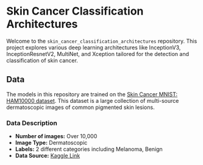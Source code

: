 # Skin Cancer Classification Architectures

Welcome to the `skin_cancer_classification_architectures` repository. This project explores various deep learning architectures like InceptionV3, InceptionResnetV2, MultiNet, and Xception tailored for the detection and classification of skin cancer.

## Data
The models in this repository are trained on the [Skin Cancer MNIST: HAM10000 dataset](https://www.kaggle.com/datasets/hasnainjaved/melanoma-skin-cancer-dataset-of-10000-images). This dataset is a large collection of multi-source dermatoscopic images of common pigmented skin lesions.

### Data Description

- **Number of images:** Over 10,000
- **Image Type:** Dermatoscopic
- **Labels:** 2 different categories including Melanoma, Benign
- **Data Source:** [Kaggle Link](https://www.kaggle.com/datasets/hasnainjaved/melanoma-skin-cancer-dataset-of-10000-images)
